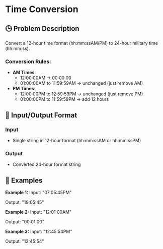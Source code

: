 # Time Conversion

## 🕒 Problem Description
Convert a 12-hour time format (hh:mm:ssAM/PM) to 24-hour military time (hh:mm:ss).

### Conversion Rules:
- **AM Times**:
  - 12:00:00AM → 00:00:00
  - 01:00:00AM to 11:59:59AM → unchanged (just remove AM)
- **PM Times**:
  - 12:00:00PM to 12:59:59PM → unchanged (just remove PM)
  - 01:00:00PM to 11:59:59PM → add 12 hours

## 🎯 Input/Output Format

### Input
- Single string in 12-hour format (hh:mm:ssAM or hh:mm:ssPM)

### Output
- Converted 24-hour format string

## 📝 Examples

**Example 1:**
Input: "07:05:45PM"

Output: "19:05:45"


**Example 2:**
Input: "12:01:00AM"

Output: "00:01:00"


**Example 3:**
Input: "12:45:54PM"

Output: "12:45:54"